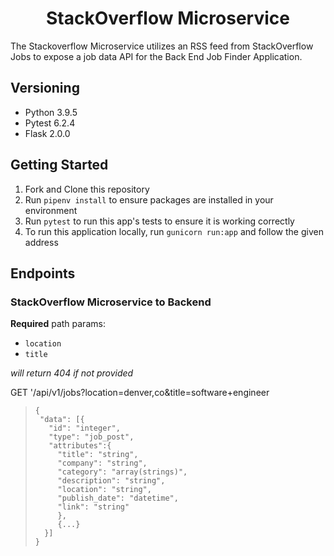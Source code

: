 <h1 align='center'>StackOverflow Microservice</h1>
The Stackoverflow Microservice utilizes an RSS feed from StackOverflow Jobs to expose a job data API for the Back End Job Finder Application.

## Versioning
- Python 3.9.5
- Pytest 6.2.4
- Flask 2.0.0

## Getting Started
1. Fork and Clone this repository
2. Run `pipenv install` to ensure packages are installed in your environment
3. Run `pytest` to run this app's tests to ensure it is working correctly
4. To run this application locally, run `gunicorn run:app` and follow the given address

## Endpoints
### StackOverflow Microservice to Backend

**Required** path params:
- `location`
- `title`

*will return 404 if not provided*

GET '/api/v1/jobs?location=denver,co&title=software+engineer
> ```
> {
>  "data": [{
>    "id": "integer",
>    "type": "job_post",
>    "attributes":{
>      "title": "string",
>      "company": "string",
>      "category": "array(strings)",
>      "description": "string",
>      "location": "string",
>      "publish_date": "datetime",
>      "link": "string"
>      },
>      {...}
>   }]
> }
